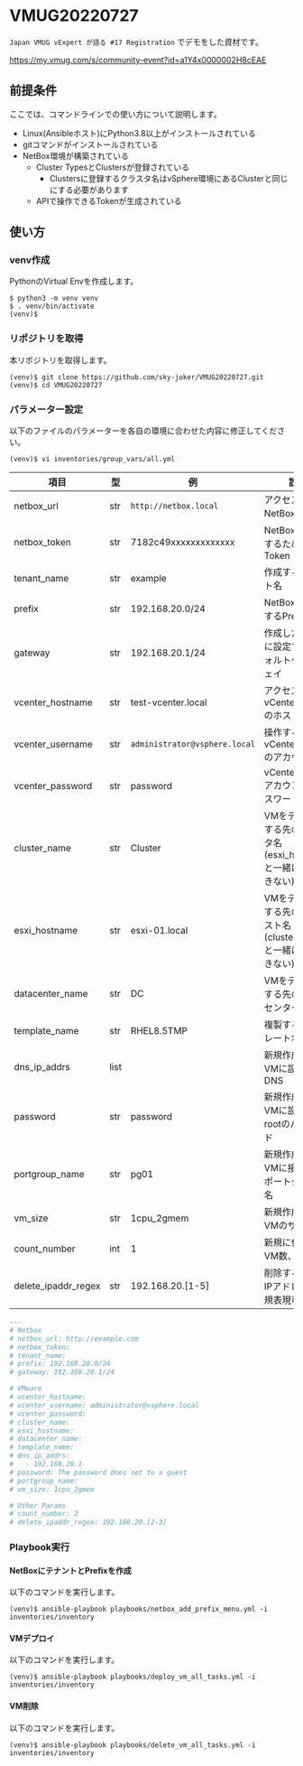 # VMUG20220727

`Japan VMUG vExpert が語る #17 Registration` でデモをした資材です。

https://my.vmug.com/s/community-event?id=a1Y4x0000002H8cEAE

## 前提条件

ここでは、コマンドラインでの使い方について説明します。

* Linux(Ansibleホスト)にPython3.8以上がインストールされている
* gitコマンドがインストールされている
* NetBox環境が構築されている
    * Cluster TypesとClustersが登録されている
        * Clustersに登録するクラスタ名はvSphere環境にあるClusterと同じにする必要があります
    * APIで操作できるTokenが生成されている

## 使い方

### venv作成

PythonのVirtual Envを作成します。

```
$ python3 -m venv venv
$ . venv/bin/activate
(venv)$
```

### リポジトリを取得

本リポジトリを取得します。

```
(venv)$ git clone https://github.com/sky-joker/VMUG20220727.git
(venv)$ cd VMUG20220727
```

### パラメーター設定

以下のファイルのパラメーターを各自の環境に合わせた内容に修正してください。

```
(venv)$ vi inventories/group_vars/all.yml
```

|         項目        |  型  |              例               |                                                           説明                                                           |
|---------------------|------|-------------------------------|--------------------------------------------------------------------------------------------------------------------------|
| netbox_url          | str  | `http://netbox.local`         | アクセスするNetBoxのURL                                                                                                  |
| netbox_token        | str  | 7182c49xxxxxxxxxxxxx          | NetBoxを操作するためのToken                                                                                              |
| tenant_name         | str  | example                       | 作成するテナント名                                                                                                       |
| prefix              | str  | 192.168.20.0/24               | NetBoxに作成するPrefix                                                                                                   |
| gateway             | str  | 192.168.20.1/24               | 作成したPrefixに設定するデフォルトゲートウェイ                                                                           |
| vcenter_hostname    | str  | test-vcenter.local            | アクセスするvCenter Serverのホスト名                                                                                     |
| vcenter_username    | str  | `administrator@vsphere.local` | 操作するvCenter Serverのアカウント名                                                                                     |
| vcenter_password    | str  | password                      | vCenter Serverアカウントのパスワード                                                                                     |
| cluster_name        | str  | Cluster                       | VMをデプロイする先のクラスタ名(esxi_hostnameと一緒に使用できない)                                                        |
| esxi_hostname       | str  | esxi-01.local                 | VMをデプロイする先のESXiホスト名(cluster_nameと一緒に使用できない)                                                       |
| datacenter_name     | str  | DC                            | VMをデプロイする先のデータセンター名                                                                                     |
| template_name       | str  | RHEL8.5TMP                    | 複製するテンプレート名                                                                                                   |
| dns_ip_addrs        | list |                               | 新規作成するVMに設定するDNS                                                                                              |
| password            | str  | password                      | 新規作成するVMに設定するrootのパスワード                                                                                 |
| portgroup_name      | str  | pg01                          | 新規作成するVMに接続するポートグループ名                                                                                 |
| vm_size             | str  | 1cpu_2gmem                    | 新規作成するVMのサイズ                                                                                                   |
| count_number        | int  | 1                             | 新規に作成するVM数、[詳細](https://github.com/sky-joker/VMUG20220727/blob/main/roles/vmware_deploy_vm/defaults/main.yml) |
| delete_ipaddr_regex | str  | 192.168.20.[1-5]              | 削除するVMのIPアドレス（正規表現可）                                                                                     |

```yaml
---
# Netbox
# netbox_url: http://example.com
# netbox_token:
# tenant_name:
# prefix: 192.168.20.0/24
# gateway: 192.168.20.1/24

# VMware
# vcenter_hostname:
# vcenter_username: administrator@vsphere.local
# vcenter_password:
# cluster_name:
# esxi_hostname:
# datacenter_name:
# template_name:
# dns_ip_addrs:
#   - 192.168.20.1
# password: The password does set to a guest
# portgroup_name:
# vm_size: 1cpu_2gmem

# Other Params
# count_number: 2
# delete_ipaddr_regex: 192.168.20.[2-3]
```

### Playbook実行

#### NetBoxにテナントとPrefixを作成

以下のコマンドを実行します。

```
(venv)$ ansible-playbook playbooks/netbox_add_prefix_menu.yml -i inventories/inventory
```

#### VMデプロイ

以下のコマンドを実行します。

```
(venv)$ ansible-playbook playbooks/deploy_vm_all_tasks.yml -i inventories/inventory
```

#### VM削除

以下のコマンドを実行します。

```
(venv)$ ansible-playbook playbooks/delete_vm_all_tasks.yml -i inventories/inventory
```
